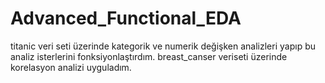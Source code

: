 # Advanced_Functional_EDA
 titanic veri seti üzerinde kategorik ve numerik değişken analizleri yapıp bu analiz isterlerini fonksiyonlaştırdım. breast_canser veriseti üzerinde korelasyon analizi uyguladım. 
